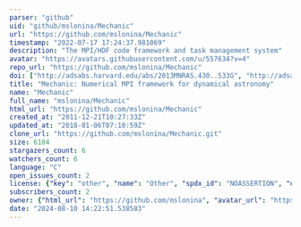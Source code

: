 ```yaml
---
parser: "github"
uid: "github/mslonina/Mechanic"
url: "https://github.com/mslonina/Mechanic"
timestamp: "2022-07-17 17:24:37.981069"
description: "The MPI/HDF code framework and task management system"
avatar: "https://avatars.githubusercontent.com/u/557634?v=4"
repo_url: "https://github.com/mslonina/Mechanic"
doi: ["http://adsabs.harvard.edu/abs/2013MNRAS.430..533G", "http://adsabs.harvard.edu/abs/2012ocpd.conf..125S", "https://ui.adsabs.harvard.edu/abs/2012ascl.soft05001S/abstract"]
title: "Mechanic: Numerical MPI framework for dynamical astronomy"
name: "Mechanic"
full_name: "mslonina/Mechanic"
html_url: "https://github.com/mslonina/Mechanic"
created_at: "2011-12-21T10:27:33Z"
updated_at: "2018-01-06T07:10:59Z"
clone_url: "https://github.com/mslonina/Mechanic.git"
size: 6184
stargazers_count: 6
watchers_count: 6
language: "C"
open_issues_count: 2
license: {"key": "other", "name": "Other", "spdx_id": "NOASSERTION", "url": null, "node_id": "MDc6TGljZW5zZTA="}
subscribers_count: 2
owner: {"html_url": "https://github.com/mslonina", "avatar_url": "https://avatars.githubusercontent.com/u/557634?v=4", "login": "mslonina", "type": "User"}
date: "2024-08-10 14:22:51.538583"
---
```

